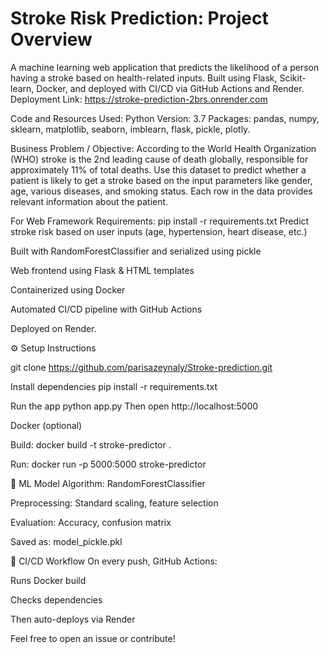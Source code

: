 # Stroke Risk Prediction: Project Overview
A machine learning web application that predicts the likelihood of a person having a stroke based on health-related inputs. Built using Flask, Scikit-learn, Docker, and deployed with CI/CD via GitHub Actions and Render.
Deployment Link: https://stroke-prediction-2brs.onrender.com

Code and Resources Used:
Python Version: 3.7
Packages: pandas, numpy, sklearn, matplotlib, seaborn, imblearn, flask, pickle, plotly.

Business Problem / Objective:
According to the World Health Organization (WHO) stroke is the 2nd leading cause of death globally, responsible for approximately 11% of total deaths. Use this dataset to predict whether a patient is likely to get a stroke based on the input parameters like gender, age, various diseases, and smoking status. Each row in the data provides relevant information about the patient.


For Web Framework Requirements: pip install -r requirements.txt
Predict stroke risk based on user inputs (age, hypertension, heart disease, etc.)

Built with RandomForestClassifier and serialized using pickle

Web frontend using Flask & HTML templates

Containerized using Docker

Automated CI/CD pipeline with GitHub Actions

Deployed on Render.

⚙️ Setup Instructions

git clone https://github.com/parisazeynaly/Stroke-prediction.git

Install dependencies
pip install -r requirements.txt

Run the app
python app.py
Then open http://localhost:5000

Docker (optional)

Build: docker build -t stroke-predictor .

Run: docker run -p 5000:5000 stroke-predictor

🧪 ML Model
Algorithm: RandomForestClassifier

Preprocessing: Standard scaling, feature selection

Evaluation: Accuracy, confusion matrix

Saved as: model_pickle.pkl

🔄 CI/CD Workflow
On every push, GitHub Actions:

Runs Docker build

Checks dependencies

Then auto-deploys via Render

Feel free to open an issue or contribute!



